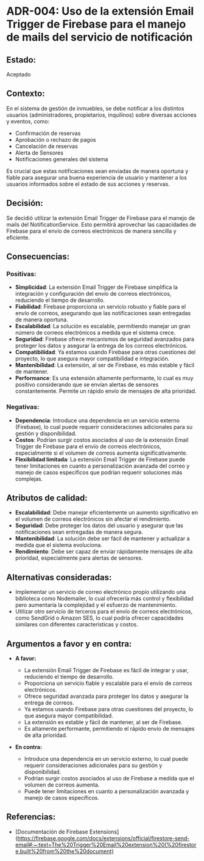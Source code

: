 # ADR-004: Uso de la extensión Email Trigger de Firebase para el manejo de mails del servicio de notificación

## Estado: 
Aceptado

## Contexto:
En el sistema de gestión de inmuebles, se debe notificar a los distintos usuarios (administradores, propietarios, inquilinos) sobre diversas acciones y eventos, como:
- Confirmación de reservas
- Aprobación o rechazo de pagos
- Cancelación de reservas
- Alerta de Sensores
- Notificaciones generales del sistema

Es crucial que estas notificaciones sean enviadas de manera oportuna y fiable para asegurar una buena experiencia de usuario y mantener a los usuarios informados sobre el estado de sus acciones y reservas.

## Decisión:
Se decidió utilizar la extensión Email Trigger de Firebase para el manejo de mails del NotificationService. Esto permitirá aprovechar las capacidades de Firebase para el envío de correos electrónicos de manera sencilla y eficiente.

## Consecuencias:

### Positivas:
- **Simplicidad**: La extensión Email Trigger de Firebase simplifica la integración y configuración del envío de correos electrónicos, reduciendo el tiempo de desarrollo.
- **Fiabilidad**: Firebase proporciona un servicio robusto y fiable para el envío de correos, asegurando que las notificaciones sean entregadas de manera oportuna.
- **Escalabilidad**: La solución es escalable, permitiendo manejar un gran número de correos electrónicos a medida que el sistema crece.
- **Seguridad**: Firebase ofrece mecanismos de seguridad avanzados para proteger los datos y asegurar la entrega de los correos electrónicos.
- **Compatibilidad**: Ya estamos usando Firebase para otras cuestiones del proyecto, lo que asegura mayor compatibilidad e integración.
- **Mantenibilidad**: La extensión, al ser de Firebase, es más estable y fácil de mantener.
- **Performance**: Es una extensión altamente performante, lo cual es muy positivo considerando que se envían alertas de sensores constantemente. Permite un rápido envío de mensajes de alta prioridad.

### Negativas:
- **Dependencia**: Introduce una dependencia en un servicio externo (Firebase), lo cual puede requerir consideraciones adicionales para su gestión y disponibilidad.
- **Costos**: Podrían surgir costos asociados al uso de la extensión Email Trigger de Firebase para el envío de correos electrónicos, especialmente si el volumen de correos aumenta significativamente.
- **Flexibilidad limitada**: La extensión Email Trigger de Firebase puede tener limitaciones en cuanto a personalización avanzada del correo y manejo de casos específicos que podrían requerir soluciones más complejas.

## Atributos de calidad:
- **Escalabilidad**: Debe manejar eficientemente un aumento significativo en el volumen de correos electrónicos sin afectar el rendimiento.
- **Seguridad**: Debe proteger los datos del usuario y asegurar que las notificaciones sean entregadas de manera segura.
- **Mantenibilidad**: La solución debe ser fácil de mantener y actualizar a medida que el sistema evoluciona.
- **Rendimiento**: Debe ser capaz de enviar rápidamente mensajes de alta prioridad, especialmente para alertas de sensores.

## Alternativas consideradas:
- Implementar un servicio de correo electrónico propio utilizando una biblioteca como Nodemailer, lo cual ofrecería más control y flexibilidad pero aumentaría la complejidad y el esfuerzo de mantenimiento.
- Utilizar otro servicio de terceros para el envío de correos electrónicos, como SendGrid o Amazon SES, lo cual podría ofrecer capacidades similares con diferentes características y costos.

## Argumentos a favor y en contra:
- **A favor:**
  - La extensión Email Trigger de Firebase es fácil de integrar y usar, reduciendo el tiempo de desarrollo.
  - Proporciona un servicio fiable y escalable para el envío de correos electrónicos.
  - Ofrece seguridad avanzada para proteger los datos y asegurar la entrega de correos.
  - Ya estamos usando Firebase para otras cuestiones del proyecto, lo que asegura mayor compatibilidad.
  - La extensión es estable y fácil de mantener, al ser de Firebase.
  - Es altamente performante, permitiendo el rápido envío de mensajes de alta prioridad.

- **En contra:**
  - Introduce una dependencia en un servicio externo, lo cual puede requerir consideraciones adicionales para su gestión y disponibilidad.
  - Podrían surgir costos asociados al uso de Firebase a medida que el volumen de correos aumenta.
  - Puede tener limitaciones en cuanto a personalización avanzada y manejo de casos específicos.

## Referencias:
- [Documentación de Firebase Extensions](https://firebase.google.com/docs/extensions/official/firestore-send-email#:~:text=The%20Trigger%20Email%20extension%20(%20firestore,built%20from%20the%20document)
